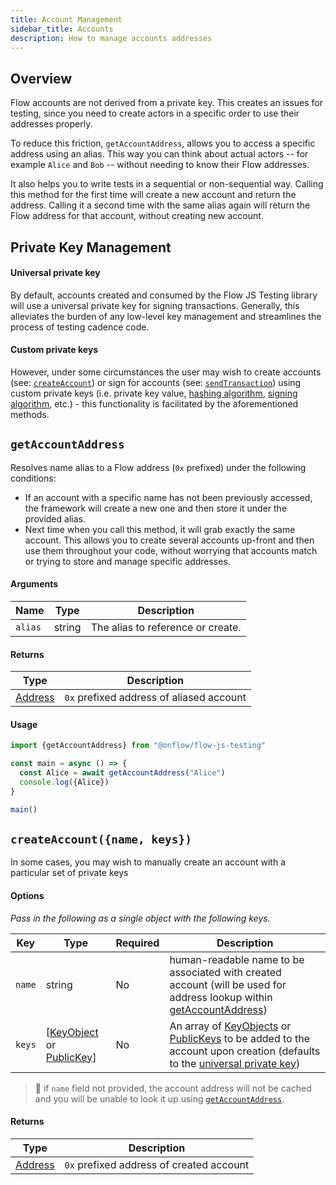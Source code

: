 ```yaml
---
title: Account Management
sidebar_title: Accounts
description: How to manage accounts addresses
---
```


## Overview

Flow accounts are not derived from a private key. This creates an issues for testing, since
you need to create actors in a specific order to use their addresses properly.

To reduce this friction, `getAccountAddress`, allows you to access a specific address using an alias. This way you can think about actual actors -- for example `Alice` and `Bob` -- without needing to know their Flow addresses.

It also helps you to write tests in a sequential or non-sequential way. Calling this method for the first time will create a new account and return the address. Calling it a second time with the same alias again will return the Flow address for that account, without creating new account.

## Private Key Management

#### Universal private key

By default, accounts created and consumed by the Flow JS Testing library will use a universal private key for signing transactions. Generally, this alleviates the burden of any low-level key management and streamlines the process of testing cadence code.

#### Custom private keys

However, under some circumstances the user may wish to create accounts (see: [`createAccount`](./accounts.md#createaccountname-keys)) or sign for accounts (see: [`sendTransaction`](./send-transactions.md)) using custom private keys (i.e. private key value, [hashing algorithm](./api.md#hashalgorithm), [signing algorithm](./send-transactions.md#signaturealgorithm), etc.) - this functionality is facilitated by the aforementioned methods.

## `getAccountAddress`

Resolves name alias to a Flow address (`0x` prefixed) under the following conditions:

- If an account with a specific name has not been previously accessed, the framework will create a new one and then store it under the provided alias.
- Next time when you call this method, it will grab exactly the same account. This allows you to create several accounts up-front and then use them throughout your code, without worrying that accounts match or trying to store and manage specific addresses.

#### Arguments

| Name    | Type   | Description                       |
| ------- | ------ | --------------------------------- |
| `alias` | string | The alias to reference or create. |

#### Returns

| Type                                                          | Description                              |
| ------------------------------------------------------------- | ---------------------------------------- |
| [Address](https://docs.onflow.org/fcl/reference/api/#address) | `0x` prefixed address of aliased account |

#### Usage

```javascript
import {getAccountAddress} from "@onflow/flow-js-testing"

const main = async () => {
  const Alice = await getAccountAddress("Alice")
  console.log({Alice})
}

main()
```

## `createAccount({name, keys})`

In some cases, you may wish to manually create an account with a particular set of private keys

#### Options

_Pass in the following as a single object with the following keys._

| Key    | Type                                                                 | Required | Description                                                                                                                                                                                            |
| ------ | -------------------------------------------------------------------- | -------- | ------------------------------------------------------------------------------------------------------------------------------------------------------------------------------------------------------ |
| `name` | string                                                               | No       | human-readable name to be associated with created account (will be used for address lookup within [getAccountAddress](./accounts.md#getaccountaddress))                                                |
| `keys` | [[KeyObject](./api.md#keyobject) or [PublicKey](./api.md#publickey)] | No       | An array of [KeyObjects](#./api.md#keyobject) or [PublicKeys](./api.md#publickey) to be added to the account upon creation (defaults to the [universal private key](./accounts#universal-private-key)) |

> 📣 if `name` field not provided, the account address will not be cached and you will be unable to look it up using [`getAccountAddress`](./accounts.md#getaccountaddress).

#### Returns

| Type                                                          | Description                              |
| ------------------------------------------------------------- | ---------------------------------------- |
| [Address](https://docs.onflow.org/fcl/reference/api/#address) | `0x` prefixed address of created account |
